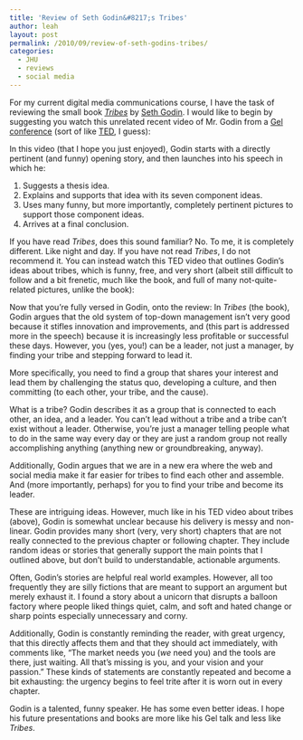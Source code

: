 ```yaml
---
title: 'Review of Seth Godin&#8217;s Tribes'
author: leah
layout: post
permalink: /2010/09/review-of-seth-godins-tribes/
categories:
  - JHU
  - reviews
  - social media
---
```

For my current digital media communications course, I have the task of reviewing the small book [*Tribes*][1] by [Seth Godin][2]. I would like to begin by suggesting you watch this unrelated recent video of Mr. Godin from a [Gel conference][3] (sort of like [TED][4], I guess):



In this video (that I hope you just enjoyed), Godin starts with a directly pertinent (and funny) opening story, and then launches into his speech in which he:

1. Suggests a thesis idea.  
2. Explains and supports that idea with its seven component ideas.  
3. Uses many funny, but more importantly, completely pertinent pictures to support those component ideas.  
4. Arrives at a final conclusion.

If you have read *Tribes*, does this sound familiar? No. To me, it is completely different. Like night and day. If you have not read *Tribes*, I do not recommend it. You can instead watch this TED video that outlines Godin&#8217;s ideas about tribes, which is funny, free, and very short (albeit still difficult to follow and a bit frenetic, much like the book, and full of many not-quite-related pictures, unlike the book):



Now that you&#8217;re fully versed in Godin, onto the review: In *Tribes* (the book), Godin argues that the old system of top-down management isn’t very good because it stifles innovation and improvements, and (this part is addressed more in the speech) because it is increasingly less profitable or successful these days. However, you (yes, you!) can be a leader, not just a manager, by finding your tribe and stepping forward to lead it.

More specifically, you need to find a group that shares your interest and lead them by challenging the status quo, developing a culture, and then committing (to each other, your tribe, and the cause).

What is a tribe? Godin describes it as a group that is connected to each other, an idea, and a leader. You can’t lead without a tribe and a tribe can’t exist without a leader. Otherwise, you’re just a manager telling people what to do in the same way every day or they are just a random group not really accomplishing anything (anything new or groundbreaking, anyway).

Additionally, Godin argues that we are in a new era where the web and social media make it far easier for tribes to find each other and assemble. And (more importantly, perhaps) for you to find your tribe and become its leader.

These are intriguing ideas. However, much like in his TED video about tribes (above), Godin is somewhat unclear because his delivery is messy and non-linear. Godin provides many short (very, very short) chapters that are not really connected to the previous chapter or following chapter. They include random ideas or stories that generally support the main points that I outlined above, but don’t build to understandable, actionable arguments.

Often, Godin’s stories are helpful real world examples. However, all too frequently they are silly fictions that are meant to support an argument but merely exhaust it. I found a story about a unicorn that disrupts a balloon factory where people liked things quiet, calm, and soft and hated change or sharp points especially unnecessary and corny.

Additionally, Godin is constantly reminding the reader, with great urgency, that this directly affects them and that they should act immediately, with comments like, “The market needs you (*we* need you) and the tools are there, just waiting. All that’s missing is you, and your vision and your passion.” These kinds of statements are constantly repeated and become a bit exhausting: the urgency begins to feel trite after it is worn out in every chapter.

Godin is a talented, funny speaker. He has some even better ideas. I hope his future presentations and books are more like his Gel talk and less like *Tribes*.

 [1]: http://www.amazon.com/Tribes-We-Need-You-Lead/dp/1591842336/ref=sr_1_1?ie=UTF8&s=books&qid=1284500595&sr=8-1
 [2]: http://sethgodin.typepad.com/about.html
 [3]: http://vimeo.com/gelconference
 [4]: http://www.ted.com/
